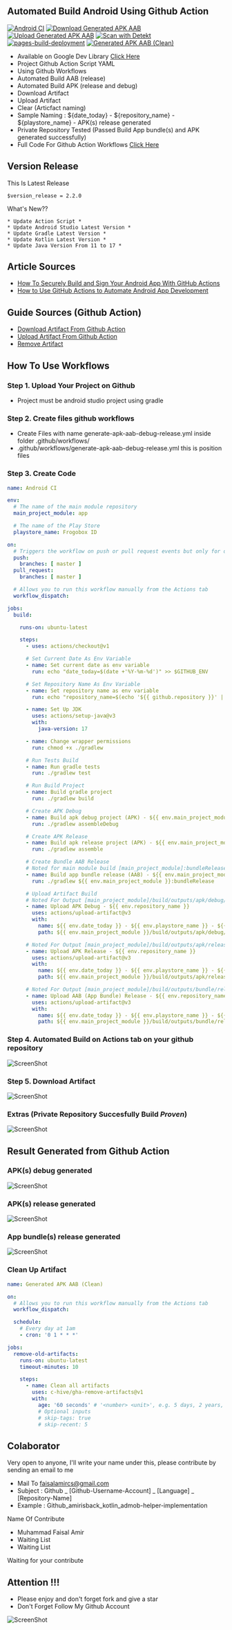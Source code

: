 <!-- <p align="center"> -->
<!-- Run -->
<!-- <img width="330px" height="200px" src="https://raw.githubusercontent.com/amirisback/amirisback/master/docs/image/bear-panda/couple/bear-panda-run.gif"> -->
<!-- </p> -->


## Automated Build Android Using Github Action
[![Android CI](https://github.com/amirisback/automated-build-android-app-with-github-action/actions/workflows/android-ci.yml/badge.svg)](https://github.com/amirisback/automated-build-android-app-with-github-action/actions/workflows/android-ci.yml)
[![Download Generated APK AAB](https://github.com/amirisback/automated-build-android-app-with-github-action/actions/workflows/android-ci-generate-apk-aab-download.yml/badge.svg)](https://github.com/amirisback/automated-build-android-app-with-github-action/actions/workflows/android-ci-generate-apk-aab-download.yml)
[![Upload Generated APK AAB](https://github.com/amirisback/automated-build-android-app-with-github-action/actions/workflows/android-ci-generate-apk-aab-upload.yml/badge.svg)](https://github.com/amirisback/automated-build-android-app-with-github-action/actions/workflows/android-ci-generate-apk-aab-upload.yml)
[![Scan with Detekt](https://github.com/amirisback/automated-build-android-app-with-github-action/actions/workflows/detekt-analysis.yml/badge.svg)](https://github.com/amirisback/automated-build-android-app-with-github-action/actions/workflows/detekt-analysis.yml)
[![pages-build-deployment](https://github.com/amirisback/automated-build-android-app-with-github-action/actions/workflows/pages/pages-build-deployment/badge.svg)](https://github.com/amirisback/automated-build-android-app-with-github-action/actions/workflows/pages/pages-build-deployment)
[![Generated APK AAB (Clean)](https://github.com/amirisback/automated-build-android-app-with-github-action/actions/workflows/android-ci-generate-apk-aab-clean.yml/badge.svg)](https://github.com/amirisback/automated-build-android-app-with-github-action/actions/workflows/android-ci-generate-apk-aab-clean.yml)
- Available on Google Dev Library [Click Here](https://devlibrary.withgoogle.com/products/android/repos/amirisback-automated-build-android-app-with-github-action)
- Project Github Action Script YAML
- Using Github Workflows
- Automated Build AAB (release)
- Automated Build APK (release and debug)
- Download Artifact
- Upload Artifact
- Clear (Articfact naming)
- Sample Naming : ${date_today} - ${repository_name} - ${playstore_name} - APK(s) release generated
- Private Repository Tested (Passed Build App bundle(s) and APK generated successfully)
- Full Code For Github Action Workflows [Click Here](https://github.com/amirisback/automated-build-android-app-with-github-action/blob/master/.github/workflows/generate-apk-aab-debug-release.yml)

## Version Release
This Is Latest Release

    $version_release = 2.2.0

What's New??

    * Update Action Script *
    * Update Android Studio Latest Version *
    * Update Gradle Latest Version *
    * Update Kotlin Latest Version *
    * Update Java Version From 11 to 17 *

## Article Sources
- [How To Securely Build and Sign Your Android App With GitHub Actions](https://proandroiddev.com/how-to-securely-build-and-sign-your-android-app-with-github-actions-ad5323452ce)
- [How to Use GitHub Actions to Automate Android App Development](https://www.freecodecamp.org/news/use-github-actions-to-automate-android-development/)

## Guide Sources (Github Action)
- [Download Artifact From Github Action](https://github.com/actions/download-artifact)
- [Upload Artifact From Github Action](https://github.com/actions/upload-artifact)
- [Remove Artifact](https://github.com/c-hive/gha-remove-artifacts)

## How To Use Workflows

### Step 1. Upload Your Project on Github
- Project must be android studio project using gradle

### Step 2. Create files github workflows
- Create Files with name generate-apk-aab-debug-release.yml inside folder .github/workflows/
- .github/workflows/generate-apk-aab-debug-release.yml this is position files

### Step 3. Create Code
```yml
name: Android CI

env:
  # The name of the main module repository
  main_project_module: app

  # The name of the Play Store
  playstore_name: Frogobox ID

on:
  # Triggers the workflow on push or pull request events but only for default and protected branches
  push:
    branches: [ master ]
  pull_request:
    branches: [ master ]

  # Allows you to run this workflow manually from the Actions tab
  workflow_dispatch:

jobs:
  build:

    runs-on: ubuntu-latest

    steps:
      - uses: actions/checkout@v1

      # Set Current Date As Env Variable
      - name: Set current date as env variable
        run: echo "date_today=$(date +'%Y-%m-%d')" >> $GITHUB_ENV

      # Set Repository Name As Env Variable
      - name: Set repository name as env variable
        run: echo "repository_name=$(echo '${{ github.repository }}' | awk -F '/' '{print $2}')" >> $GITHUB_ENV

      - name: Set Up JDK
        uses: actions/setup-java@v3
        with:
          java-version: 17

      - name: Change wrapper permissions
        run: chmod +x ./gradlew

      # Run Tests Build
      - name: Run gradle tests
        run: ./gradlew test

      # Run Build Project
      - name: Build gradle project
        run: ./gradlew build

      # Create APK Debug
      - name: Build apk debug project (APK) - ${{ env.main_project_module }} module
        run: ./gradlew assembleDebug

      # Create APK Release
      - name: Build apk release project (APK) - ${{ env.main_project_module }} module
        run: ./gradlew assemble

      # Create Bundle AAB Release
      # Noted for main module build [main_project_module]:bundleRelease
      - name: Build app bundle release (AAB) - ${{ env.main_project_module }} module
        run: ./gradlew ${{ env.main_project_module }}:bundleRelease

      # Upload Artifact Build
      # Noted For Output [main_project_module]/build/outputs/apk/debug/
      - name: Upload APK Debug - ${{ env.repository_name }}
        uses: actions/upload-artifact@v3
        with:
          name: ${{ env.date_today }} - ${{ env.playstore_name }} - ${{ env.repository_name }} - APK(s) debug generated
          path: ${{ env.main_project_module }}/build/outputs/apk/debug/

      # Noted For Output [main_project_module]/build/outputs/apk/release/
      - name: Upload APK Release - ${{ env.repository_name }}
        uses: actions/upload-artifact@v3
        with:
          name: ${{ env.date_today }} - ${{ env.playstore_name }} - ${{ env.repository_name }} - APK(s) release generated
          path: ${{ env.main_project_module }}/build/outputs/apk/release/

      # Noted For Output [main_project_module]/build/outputs/bundle/release/
      - name: Upload AAB (App Bundle) Release - ${{ env.repository_name }}
        uses: actions/upload-artifact@v3
        with:
          name: ${{ env.date_today }} - ${{ env.playstore_name }} - ${{ env.repository_name }} - App bundle(s) AAB release generated
          path: ${{ env.main_project_module }}/build/outputs/bundle/release/
```

### Step 4. Automated Build on Actions tab on your github repository
![ScreenShot](https://raw.githubusercontent.com/amirisback/automated-build-android-app-with-github-action/master/docs/image/ss-01.png?raw=true)

### Step 5. Download Artifact
![ScreenShot](https://raw.githubusercontent.com/amirisback/automated-build-android-app-with-github-action/master/docs/image/ss-02.png?raw=true)

### Extras (Private Repository Succesfully Build *Proven*)
![ScreenShot](https://raw.githubusercontent.com/amirisback/automated-build-android-app-with-github-action/master/docs/image/ss-private-repo.png?raw=true)

## Result Generated from Github Action

### APK(s) debug generated
![ScreenShot](https://raw.githubusercontent.com/amirisback/automated-build-android-app-with-github-action/master/docs/image/ss-apk-debug.png?raw=true)

### APK(s) release generated
![ScreenShot](https://raw.githubusercontent.com/amirisback/automated-build-android-app-with-github-action/master/docs/image/ss-apk-release.png?raw=true)

### App bundle(s) release generated
![ScreenShot](https://raw.githubusercontent.com/amirisback/automated-build-android-app-with-github-action/master/docs/image/ss-bundle.png?raw=true)

### Clean Up Artifact
```yml
name: Generated APK AAB (Clean)

on:
  # Allows you to run this workflow manually from the Actions tab
  workflow_dispatch:

  schedule:
    # Every day at 1am
    - cron: '0 1 * * *'

jobs:
  remove-old-artifacts:
    runs-on: ubuntu-latest
    timeout-minutes: 10

    steps:
      - name: Clean all artifacts
        uses: c-hive/gha-remove-artifacts@v1
        with:
          age: '60 seconds' # '<number> <unit>', e.g. 5 days, 2 years, 90 seconds, parsed by Moment.js
          # Optional inputs
          # skip-tags: true
          # skip-recent: 5
```

## Colaborator
Very open to anyone, I'll write your name under this, please contribute by sending an email to me

- Mail To faisalamircs@gmail.com
- Subject : Github _ [Github-Username-Account] _ [Language] _ [Repository-Name]
- Example : Github_amirisback_kotlin_admob-helper-implementation

Name Of Contribute
- Muhammad Faisal Amir
- Waiting List
- Waiting List

Waiting for your contribute

## Attention !!!
- Please enjoy and don't forget fork and give a star
- Don't Forget Follow My Github Account

![ScreenShot](https://raw.githubusercontent.com/amirisback/automated-build-android-app-with-github-action/master/docs/image/mad_score.png?raw=true)
